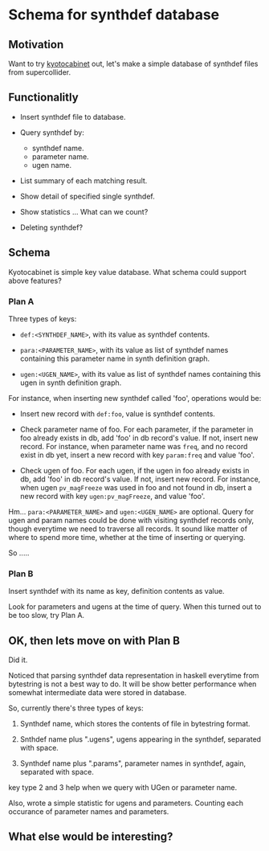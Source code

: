 Schema for synthdef database
============================

Motivation
----------

Want to try [kyotocabinet](http://http://fallabs.com/kyotocabinet/) out, let's
make a simple database of synthdef files from supercollider.

Functionalitly
--------------

* Insert synthdef file to database.

* Query synthdef by:
   * synthdef name.
   * parameter name.
   * ugen name.

* List summary of each matching result.

* Show detail of specified single synthdef.

* Show statistics ... What can we count?

* Deleting synthdef?

Schema
------

Kyotocabinet is simple key value database. What schema could support above
features? 

### Plan A

Three types of keys: 

* `def:<SYNTHDEF_NAME>`, with its value as synthdef contents.

* `para:<PARAMETER_NAME>`, with its value as list of synthdef names containing
  this parameter name in synth definition graph.
  
* `ugen:<UGEN_NAME>`, with its value as list of synthdef names containing this
  ugen in synth definition graph.
    
For instance, when inserting new synthdef called 'foo', operations would be:

* Insert new record with `def:foo`, value is synthdef contents.

* Check parameter name of foo. For each parameter, if the parameter in foo
  already exists in db, add 'foo' in db record's value. If not, insert new
  record. For instance, when parameter name was `freq`, and no record exist in
  db yet, insert a new record with key `param:freq` and value 'foo'.
  
* Check ugen of foo. For each ugen, if the ugen in foo already exists in db, add
  'foo' in db record's value. If not, insert new record. For instance, when ugen
  `pv_magFreeze` was used in foo and not found in db, insert a new record with
  key `ugen:pv_magFreeze`, and value 'foo'.

Hm... `para:<PARAMETER_NAME>` and `ugen:<UGEN_NAME>` are optional. Query for
ugen and param names could be done with visiting synthdef records only, though
everytime we need to traverse all records. It sound like matter of where to
spend more time, whether at the time of inserting or querying.

So .....

### Plan B

Insert synthdef with its name as key, definition contents as value.

Look for parameters and ugens at the time of query. When this turned out to be
too slow, try Plan A.

OK, then lets move on with Plan B
----------------------------------
Did it.

Noticed that parsing synthdef data representation in haskell everytime
from bytestring is not a best way to do. It will be show better
performance when somewhat intermediate data were stored in database.

So, currently there's three types of keys:

1. Synthdef name, which stores the contents of file in bytestring format.

2. Snthdef name plus ".ugens", ugens appearing in the synthdef,
   separated with space.
  
3. Synthdef name plus ".params", parameter names in synthdef, again,
   separated with space.

key type 2 and 3 help when we query with UGen or parameter name. 

Also, wrote a simple statistic for ugens and parameters. Counting each
occurance of parameter names and parameters.

What else would be interesting?
-------------------------------

